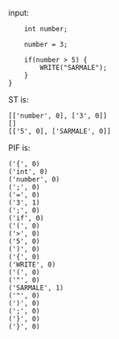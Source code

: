 input:

```entry {
    int number;

    number = 3;

    if(number > 5) {
        WRITE("SARMALE");
    }
}
```

ST is:
```[]
[['number', 0], ['3', 0]]
[]
[['5', 0], ['SARMALE', 0]]
```

PIF is:
```('entry', 0)
('{', 0)
('int', 0)
('number', 0)
(';', 0)
('=', 0)
('3', 1)
(';', 0)
('if', 0)
('(', 0)
('>', 0)
('5', 0)
(')', 0)
('{', 0)
('WRITE', 0)
('(', 0)
('"', 0)
('SARMALE', 1)
('"', 0)
(')', 0)
(';', 0)
('}', 0)
('}', 0)
```


